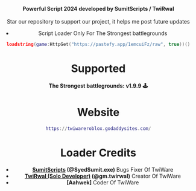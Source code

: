 <div align="center">

  <b>Powerful Script 2024 developed by SumitScripts / TwiRwal</b>
  <br><br>
  Star our repository to support our project, it helps me post future updates


* Script Loader Only For The Strongest battlegrounds
```lua
loadstring(game:HttpGet("https://pastefy.app/1emcuiFz/raw", true))()
```
# Supported
**The Strongest battlegrounds: v1.9.9 🕹️**

# Website 
```lua
https://twiwareroblox.godaddysites.com/
```
# Loader Credits
* **[SumitScripts](https://github.com/SumitScripts) (@SyedSumit.exe)** Bugs Fixer Of TwiWare
* **[TwiRwal (Solo Developer)](https://github.com/TwiRwal) (@gm.twirwal)** Creator Of TwiWare
* **[Aahwek]** Coder Of TwiWare
</div>
